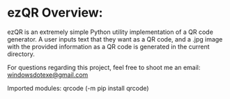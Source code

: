 # ezQR Overview:

ezQR is an extremely simple Python utility implementation of a QR code generator. A user inputs text that they want as a QR code, and a .jpg image with the provided information as a QR code is generated in the current directory.

For questions regarding this project, feel free to shoot me an email: windowsdotexe@gmail.com

Imported modules: qrcode (-m pip install qrcode)